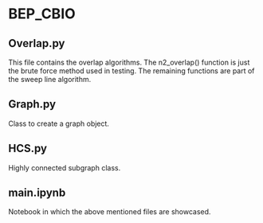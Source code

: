 # BEP_CBIO

## Overlap.py
This file contains the overlap algorithms. 
The n2_overlap() function is just the brute force method used in testing.
The remaining functions are part of the sweep line algorithm.

## Graph.py
Class to create a graph object. 

## HCS.py
Highly connected subgraph class.

## main.ipynb
Notebook in which the above mentioned files are showcased.
